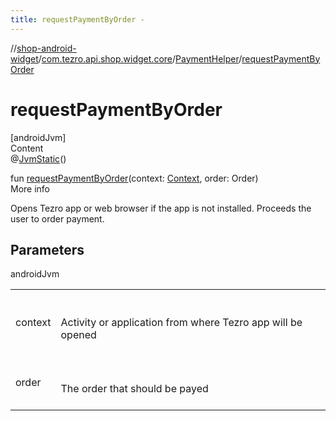 ```yaml
---
title: requestPaymentByOrder -
---
```

//[shop-android-widget](../../../index.md)/[com.tezro.api.shop.widget.core](../index.md)/[PaymentHelper](index.md)/[requestPaymentByOrder](request-payment-by-order.md)



# requestPaymentByOrder  
[androidJvm]  
Content  
@[JvmStatic](https://kotlinlang.org/api/latest/jvm/stdlib/kotlin.jvm/-jvm-static/index.html)()  
  
fun [requestPaymentByOrder](request-payment-by-order.md)(context: [Context](https://developer.android.com/reference/kotlin/android/content/Context.html), order: Order)  
More info  


Opens Tezro app or web browser if the app is not installed. Proceeds the user to order payment.



## Parameters  
  
androidJvm  
  
| | |
|---|---|
| <a name="com.tezro.api.shop.widget.core/PaymentHelper/requestPaymentByOrder/#android.content.Context#com.tezro.api.shop.model.orders.Order/PointingToDeclaration/"></a>context| <a name="com.tezro.api.shop.widget.core/PaymentHelper/requestPaymentByOrder/#android.content.Context#com.tezro.api.shop.model.orders.Order/PointingToDeclaration/"></a><br><br>Activity or application from where Tezro app will be opened<br><br>|
| <a name="com.tezro.api.shop.widget.core/PaymentHelper/requestPaymentByOrder/#android.content.Context#com.tezro.api.shop.model.orders.Order/PointingToDeclaration/"></a>order| <a name="com.tezro.api.shop.widget.core/PaymentHelper/requestPaymentByOrder/#android.content.Context#com.tezro.api.shop.model.orders.Order/PointingToDeclaration/"></a><br><br>The order that should be payed<br><br>|
  
  



